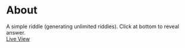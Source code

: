 
# About
A simple riddle (generating unlimited riddles). Click at bottom to reveal answer.
<br><a href="https://om278.github.io/can_you_crack/">Live View</a>
